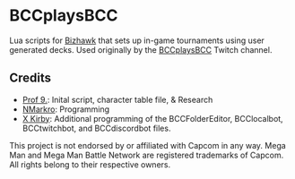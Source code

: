# BCCplaysBCC
Lua scripts for [Bizhawk](https://github.com/TASEmulators/BizHawk) that sets up in-game tournaments using user generated decks. Used originally by the [BCCplaysBCC](https://twitch.tv/BCCplaysBCC) Twitch channel.

## Credits
- [Prof 9.](https://twitter.com/Prof9): Inital script, character table file, & Research
- [NMarkro](https://twitter.com/NMarkro): Programming
- [X Kirby](https://twitch.tv/xkirby2): Additional programming of the BCCFolderEditor, BCClocalbot, BCCtwitchbot, and BCCdiscordbot files.

This project is not endorsed by or affiliated with Capcom in any way. Mega Man and Mega Man Battle Network are registered trademarks of Capcom. All rights belong to their respective owners.